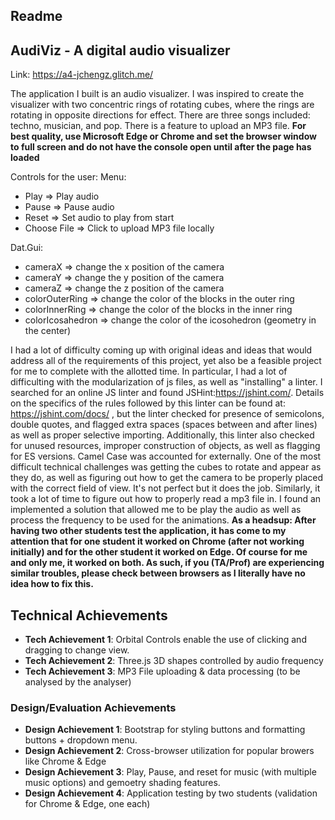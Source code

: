 Readme
---

## AudiViz - A digital audio visualizer

Link: https://a4-jchengz.glitch.me/

The application I built is an audio visualizer. I was inspired to create the visualizer with two concentric rings of rotating cubes, where the rings are 
rotating in opposite directions for effect. There are three songs included: techno, musician, and pop. There is a feature to upload an MP3 file. **For best quality, use Microsoft Edge or Chrome and set the browser window to full screen and do not have the console open until after the page has loaded**

Controls for the user: 
Menu: 
- Play => Play audio
- Pause => Pause audio
- Reset => Set audio to play from start
- Choose File => Click to upload MP3 file locally

Dat.Gui:
- cameraX => change the x position of the camera
- cameraY => change the y position of the camera
- cameraZ => change the z position of the camera
- colorOuterRing => change the color of the blocks in the outer ring
- colorInnerRing => change the color of the blocks in the inner ring
- colorIcosahedron => change the color of the icosohedron (geometry in the center)


I had a lot of difficulty coming up with original ideas and ideas that would address all of the requirements of this project, yet also be a feasible project for me
to complete with the allotted time. In particular, I had a lot of difficulting with the modularization of js files, as well as "installing" a linter. I searched for an online 
JS linter and found JSHint:https://jshint.com/. Details on the specifics of the rules followed by this linter can be found at: https://jshint.com/docs/ , 
but the linter checked for presence of semicolons, double quotes, and flagged extra spaces (spaces between and after lines) as well as proper selective importing. Additionally,
this linter also checked for unused resources, improper construction of objects, as well as flagging for ES versions. Camel Case was accounted for externally. 
One of the most difficult technical challenges was getting the cubes to rotate and appear as they do, as well as figuring out how to get the camera to be properly placed
with the correct field of view. It's not perfect but it does the job. Similarly, it took a lot of time to figure out how to properly read a mp3 file in. I found an implemented 
a solution that allowed me to be play the audio as well as process the frequency to be used for the animations. 
**As a headsup: After having two other students test the application, it has come to my attention that for one student it worked on Chrome (after not working initially) and for the other student it worked on Edge. Of course for me and only me, it worked on both. As such, if you (TA/Prof) are experiencing similar troubles, please check between browsers as I literally have no idea how to fix this.**

## Technical Achievements
- **Tech Achievement 1**: Orbital Controls enable the use of clicking and dragging to change view.
- **Tech Achievement 2**: Three.js 3D shapes controlled by audio frequency
- **Tech Achievement 3**: MP3 File uploading & data processing (to be analysed by the analyser)


### Design/Evaluation Achievements
- **Design Achievement 1**: Bootstrap for styling buttons and formatting buttons + dropdown menu.
- **Design Achievement 2**: Cross-browser utilization for popular browers like Chrome & Edge
- **Design Achievement 3**: Play, Pause, and reset for music (with multiple music options) and gemoetry shading features.
- **Design Achievement 4**: Application testing by two students (validation for Chrome & Edge, one each)

